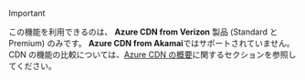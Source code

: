 > [!IMPORTANT]
> この機能を利用できるのは、 **Azure CDN from Verizon** 製品 (Standard と Premium) のみです。 **Azure CDN from Akamai**ではサポートされていません。  CDN の機能の比較については、[Azure CDN の概要](../articles/cdn/cdn-overview.md#azure-cdn-features)に関するセクションを参照してください。 
> 
> 


